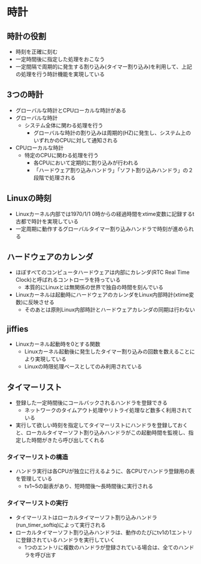 # 時計
## 時計の役割
- 時刻を正確に刻む
- 一定時間後に指定した処理をおこなう
- 一定間隔で周期的に発生する割り込み(タイマー割り込み)を利用して、上記の処理を行う時計機能を実現している

## 3つの時計
- グローバルな時計とCPUローカルな時計がある
- グローバルな時計
  - システム全体に関わる処理を行う
    - グローバルな時計の割り込みは周期的(HZ)に発生し、システム上のいずれかのCPUに対して通知される
- CPUローカルな時計
  - 特定のCPUに関わる処理を行う
    - 各CPUにおいて定期的に割り込みが行われる
    - 「ハードウェア割り込みハンドラ」「ソフト割り込みハンドラ」の２段階で処理される

## Linuxの時刻
- Linuxカーネル内部では1970/1/1 0時からの経過時間をxtime変数に記録するt古都で時計を実現している
- 一定周期に動作するグローバルタイマー割り込みハンドラで時刻が進められる


## ハードウェアのカレンダ
- ほぼすべてのコンピュータハードウェアは内部にカレンダ(RTC Real Time Clock)と呼ばれるコントローラを持っている
  - 本質的にLinuxとは無関係の世界で独自の時間を刻んでいる
- Linuxカーネルは起動時にハードウェアのカレンダをLinux内部時計(xtime変数)に反映させる
  - そのあとは原則Linux内部時計とハードウェアカレンダの同期は行わない

## jiffies
- Linuxカーネル起動時を0とする関数
  - Linuxカーネル起動後に発生したタイマー割り込みの回数を数えることにより実現している
  - Linuxの時限処理ベースとしてのみ利用されている

## タイマーリスト
- 登録した一定時間後にコールバックされるハンドラを登録できる
  - ネットワークのタイムアウト処理やリトライ処理など数多く利用されている
- 実行して欲しい時刻を指定してタイマーリストにハンドラを登録しておくと、ローカルタイマーソフト割り込みハンドラがこの起動時間を監視し、指定した時間がきたら呼び出してくれる

### タイマーリストの構造
- ハンドラ実行は各CPUが独立に行えるように、各CPUでハンドラ登録用の表を管理している
  - tv1~5の副表があり、短時間後〜長時間後に実行される

### タイマーリストの実行
- タイマーリストはローカルタイマーソフト割り込みハンドラ(run_timer_softiq)によって実行される
- ローカルタイマーソフト割り込みハンドラは、動作のたびにtv1の1エントリに登録されているハンドラを実行していく
  - 1つのエントリに複数のハンドラが登録されている場合は、全てのハンドラを呼び出す
  

